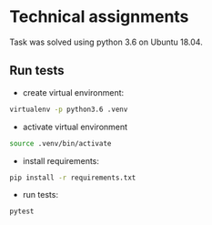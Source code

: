 # Technical assignments

Task was solved using python 3.6 on Ubuntu 18.04.

## Run tests

- create virtual environment:
```bash
virtualenv -p python3.6 .venv
```
- activate virtual environment
```bash
source .venv/bin/activate
```
- install requirements:
```bash
pip install -r requirements.txt
```
- run tests:
```bash
pytest
```
